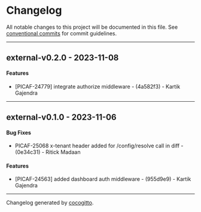 # Changelog
All notable changes to this project will be documented in this file. See [conventional commits](https://www.conventionalcommits.org/) for commit guidelines.

- - -
## external-v0.2.0 - 2023-11-08
#### Features
- [PICAF-24779] integrate authorize middleware - (4a582f3) - Kartik Gajendra

- - -

## external-v0.1.0 - 2023-11-06
#### Bug Fixes
- PICAF-25068 x-tenant header added for /config/resolve call in diff - (0e34c31) - Ritick Madaan
#### Features
- [PICAF-24563] added dashboard auth middleware - (955d9e9) - Kartik Gajendra

- - -

Changelog generated by [cocogitto](https://github.com/cocogitto/cocogitto).